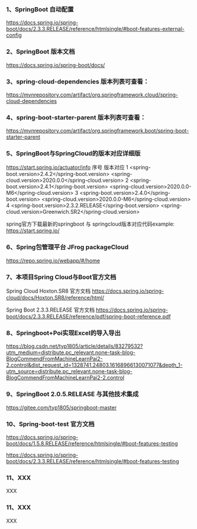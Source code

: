 
### 1、SpringBoot 自动配置
https://docs.spring.io/spring-boot/docs/2.3.3.RELEASE/reference/htmlsingle/#boot-features-external-config

### 2、SpringBoot 版本文档
https://docs.spring.io/spring-boot/docs/

### 3、spring-cloud-dependencies 版本列表可查看：  
https://mvnrepository.com/artifact/org.springframework.cloud/spring-cloud-dependencies

### 4、spring-boot-starter-parent 版本列表可查看：
https://mvnrepository.com/artifact/org.springframework.boot/spring-boot-starter-parent

### 5、SpringBoot与SpringCloud的版本对应详细版
https://start.spring.io/actuator/info
序号	版本对应
1	<spring-boot.version>2.4.2</spring-boot.version>
<spring-cloud.version>2020.0.0</spring-cloud.version>
2	<spring-boot.version>2.4.1</spring-boot.version>
<spring-cloud.version>2020.0.0-M6</spring-cloud.version>
3	<spring-boot.version>2.4.0</spring-boot.version>
<spring-cloud.version>2020.0.0-M6</spring-cloud.version>
4	<spring-boot.version>2.3.2.RELEASE</spring-boot.version>
<spring-cloud.version>Greenwich.SR2</spring-cloud.version>

spring官方下载最新的springboot 与 springcloud版本对应代码example:    
https://start.spring.io/

### 6、Spring包管理平台  JFrog  packageCloud
https://repo.spring.io/webapp/#/home

### 7、本项目Spring Cloud与Boot官方文档
Spring Cloud Hoxton.SR8 官方文档
https://docs.spring.io/spring-cloud/docs/Hoxton.SR8/reference/html/

Spring Boot 2.3.3.RELEASE 官方文档
https://docs.spring.io/spring-boot/docs/2.3.3.RELEASE/reference/pdf/spring-boot-reference.pdf

### 8、Springboot+Poi实现Excel的导入导出
https://blog.csdn.net/typ1805/article/details/83279532?utm_medium=distribute.pc_relevant.none-task-blog-BlogCommendFromMachineLearnPai2-2.control&dist_request_id=1328741.24803.16168966130071077&depth_1-utm_source=distribute.pc_relevant.none-task-blog-BlogCommendFromMachineLearnPai2-2.control

### 9、SpringBoot 2.0.5.RELEASE 与其他技术集成
https://gitee.com/typ1805/springboot-master

### 10、Spring-boot-test 官方文档
https://docs.spring.io/spring-boot/docs/1.5.8.RELEASE/reference/htmlsingle/#boot-features-testing

https://docs.spring.io/spring-boot/docs/2.3.3.RELEASE/reference/htmlsingle/#boot-features-testing

### 11、XXX
XXX

### 11、XXX
XXX


